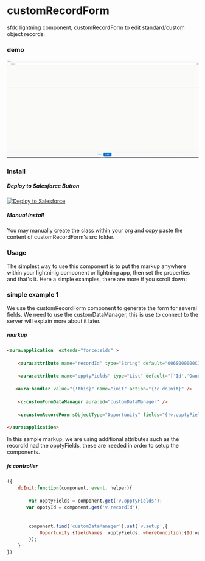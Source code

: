 # customRecordForm
sfdc lightning component, customRecordForm to edit standard/custom object records.
### demo

![demo](https://github.com/anyei/customAutoComplete/raw/master/customAutoComplete-Demo.gif)


### Install

##### Deploy to Salesforce Button

<a href="https://githubsfdeploy.herokuapp.com?owner=anyei&repo=customRecordForm">
  <img alt="Deploy to Salesforce"
       src="https://raw.githubusercontent.com/afawcett/githubsfdeploy/master/src/main/webapp/resources/img/deploy.png">
</a>

##### Manual Install

You may manually create the class within your org and copy paste the content of customRecordForm's src folder.


### Usage
The simplest way to use this component is to put the markup anywhere within your lightninig component or lightning app, then set the properties and that's it. Here a simple examples, there are more if you scroll down:



### simple example 1
We use the customRecordForm component to generate the form for several fields. We need to use the customDataManager, this is use to connect to the server will explain more about it later.

##### markup
```html
<aura:application  extends="force:slds" >
  
    <aura:attribute name="recordId" type="String" default="006S000000C1QgyIAF" />
    
    <aura:attribute name="opptyFields" type="List" default="['Id','Owner_1__c', 'Position__c', 'Type', 'Business_Phone__c']"/>
  
   <aura:handler value="{!this}" name="init" action="{!c.doInit}" />

    <c:customFormDataManager aura:id="customDataManager" />
    
    <c:customRecordForm sObjectType="Opportunity" fields="{!v.opptyFields}" />

</aura:application>
```
In this sample markup, we are using additional attributes such as the recordId nad the opptyFields, these are needed in order to setup the components.

##### js controller
```javascript
({
    doInit:function(component, event, helper){

        var opptyFields = component.get('v.opptyFields');
       var opptyId = component.get('v.recordId');
       

        component.find('customDataManager').set('v.setup',{ 
            Opportunity:{fieldNames :opptyFields, whereCondition:{Id:opptyId} }
        });
    }
})
```


